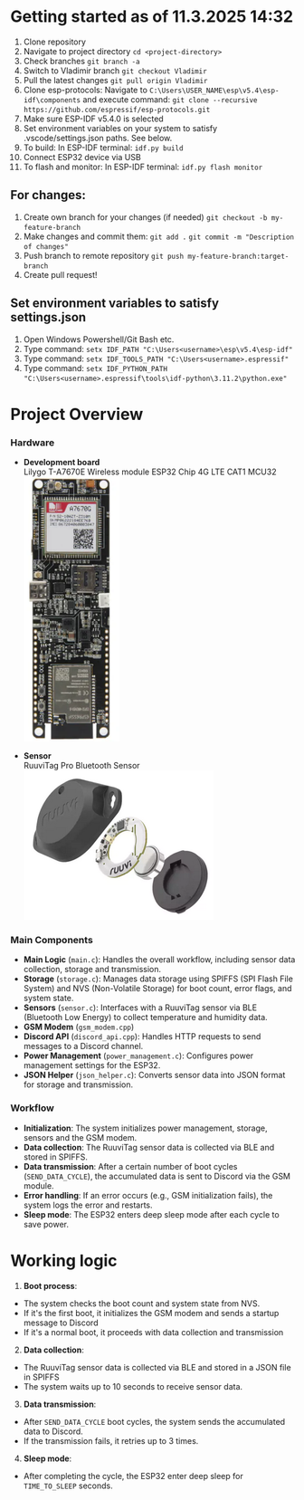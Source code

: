 # Getting started as of 11.3.2025 14:32
1. Clone repository
2. Navigate to project directory `cd <project-directory>`
3. Check branches `git branch -a`
4. Switch to Vladimir branch `git checkout Vladimir`
5. Pull the latest changes `git pull origin Vladimir`
6. Clone esp-protocols: Navigate to `C:\Users\USER_NAME\esp\v5.4\esp-idf\components` and execute command: `git clone --recursive https://github.com/espressif/esp-protocols.git`
7. Make sure ESP-IDF v5.4.0 is selected
8. Set environment variables on your system to satisfy .vscode/settings.json paths. See below.
9. To build: In ESP-IDF terminal: `idf.py build`
10. Connect ESP32 device via USB
11. To flash and monitor: In ESP-IDF terminal: `idf.py flash monitor`

## For changes:
1. Create own branch for your changes (if needed) `git checkout -b my-feature-branch`
2. Make changes and commit them: `git add .` `git commit -m "Description of changes"`
3. Push branch to remote repository `git push my-feature-branch:target-branch`
4. Create pull request!

## Set environment variables to satisfy settings.json
1. Open Windows Powershell/Git Bash etc.
2. Type command: `setx IDF_PATH "C:\Users<username>\esp\v5.4\esp-idf"`
3. Type command: `setx IDF_TOOLS_PATH "C:\Users<username>.espressif"`
4. Type command: `setx IDF_PYTHON_PATH "C:\Users<username>.espressif\tools\idf-python\3.11.2\python.exe"`

# Project Overview

### Hardware

- **Development board**<br>
Lilygo T-A7670E Wireless module ESP32 Chip 4G LTE CAT1 MCU32<br>
![lilygo chip](images/hardware/lilygo_t-a7670e.png)

- **Sensor**<br>
RuuviTag Pro Bluetooth Sensor<br>
![ruuvitag sensor](images/hardware/ruuvitagpro_exploded.png)


### Main Components

- **Main Logic** (`main.c`): Handles the overall workflow, including sensor data collection, storage and transmission.
- **Storage** (`storage.c`): Manages data storage using SPIFFS (SPI Flash File System) and NVS (Non-Volatile Storage) for boot count, error flags, and system state.
- **Sensors** (`sensor.c`): Interfaces with a RuuviTag sensor via BLE (Bluetooth Low Energy) to collect temperature and humidity data.
- **GSM Modem** (`gsm_modem.cpp`)
- **Discord API** (`discord_api.cpp`): Handles HTTP requests to send messages to a Discord channel.
- **Power Management** (`power_management.c`): Configures power management settings for the ESP32.
- **JSON Helper** (`json_helper.c`): Converts sensor data into JSON format for storage and transmission.

### Workflow

- **Initialization**: The system initializes power management, storage, sensors and the GSM modem.
- **Data collection**: The RuuviTag sensor data is collected via BLE and stored in SPIFFS.
- **Data transmission**: After a certain number of boot cycles (`SEND_DATA_CYCLE`), the accumulated data is sent to Discord via the GSM module.
- **Error handling**: If an error occurs (e.g., GSM initialization fails), the system logs the error and restarts.
- **Sleep mode**: The ESP32 enters deep sleep mode after each cycle to save power.

# Working logic

1. **Boot process**:
- The system checks the boot count and system state from NVS.
- If it's the first boot, it initializes the GSM modem and sends a startup message to Discord
- If it's a normal boot, it proceeds with data collection and transmission

2. **Data collection**:
- The RuuviTag sensor data is collected via BLE and stored in a JSON file in SPIFFS
- The system waits up to 10 seconds to receive sensor data.

3. **Data transmission**:
- After `SEND_DATA_CYCLE` boot cycles, the system sends the accumulated data to Discord.
- If the transmission fails, it retries up to 3 times.

4. **Sleep mode**:
- After completing the cycle, the ESP32 enter deep sleep for `TIME_TO_SLEEP` seconds.
